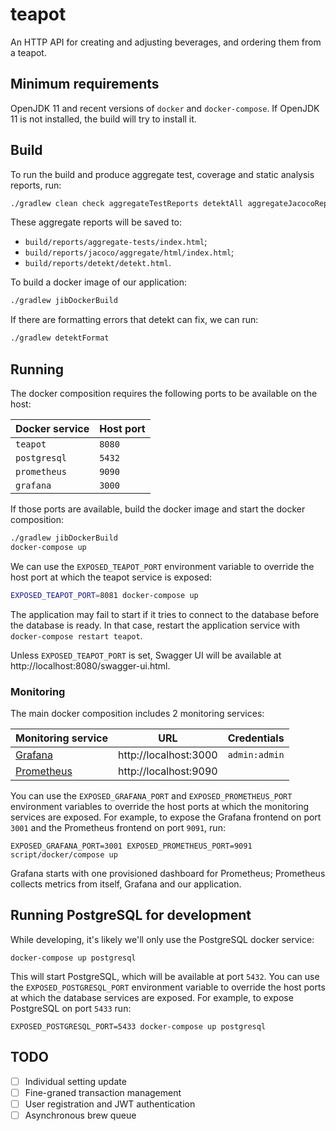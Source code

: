 # teapot

An HTTP API for creating and adjusting beverages, and ordering them from a teapot.


## Minimum requirements

OpenJDK 11 and recent versions of `docker` and `docker-compose`. If OpenJDK 11 is not installed, the build will try to install it.


## Build

To run the build and produce aggregate test, coverage and static analysis reports, run:

```sh
./gradlew clean check aggregateTestReports detektAll aggregateJacocoReport --info
```

These aggregate reports will be saved to:

* `build/reports/aggregate-tests/index.html`;
* `build/reports/jacoco/aggregate/html/index.html`;
* `build/reports/detekt/detekt.html`.

To build a docker image of our application:

```sh
./gradlew jibDockerBuild
```

If there are formatting errors that detekt can fix, we can run:

```sh
./gradlew detektFormat
```


## Running

The docker composition requires the following ports to be available on the host:

| Docker service  | Host port |
| --------------- | --------- |
| `teapot`        |  `8080`   |
| `postgresql`    |  `5432`   |
| `prometheus`    |  `9090`   |
| `grafana`       |  `3000`   |

If those ports are available, build the docker image and start the docker composition:

```sh
./gradlew jibDockerBuild
docker-compose up
```

We can use the `EXPOSED_TEAPOT_PORT` environment variable to override the host port at which the teapot service is exposed:

```sh
EXPOSED_TEAPOT_PORT=8081 docker-compose up
```

The application may fail to start if it tries to connect to the database before the database is ready. In that case, restart the application service with `docker-compose restart teapot`.

Unless `EXPOSED_TEAPOT_PORT` is set, Swagger UI will be available at http://localhost:8080/swagger-ui.html.


### Monitoring

The main docker composition includes 2 monitoring services:

| Monitoring service                      | URL                    | Credentials   |
| --------------------------------------- | ---------------------- | ------------- |
| [Grafana](https://grafana.com/)         | http://localhost:3000  | `admin:admin` |
| [Prometheus](https://prometheus.io/)    | http://localhost:9090  |               |

You can use the `EXPOSED_GRAFANA_PORT` and `EXPOSED_PROMETHEUS_PORT` environment variables to override the host ports at which the monitoring services are exposed. For example, to expose the Grafana frontend on port `3001` and the Prometheus frontend on port `9091`, run:

```
EXPOSED_GRAFANA_PORT=3001 EXPOSED_PROMETHEUS_PORT=9091 script/docker/compose up
```

Grafana starts with one provisioned dashboard for Prometheus; Prometheus collects metrics from itself, Grafana and our application.


## Running PostgreSQL for development

While developing, it's likely we'll only use the PostgreSQL docker service:

```
docker-compose up postgresql
```

This will start PostgreSQL, which will be available at port `5432`. You can use the `EXPOSED_POSTGRESQL_PORT` environment variable to override the host ports at which the database services are exposed. For example, to expose PostgreSQL on port `5433` run:

```
EXPOSED_POSTGRESQL_PORT=5433 docker-compose up postgresql
```


## TODO

* [ ] Individual setting update
* [ ] Fine-graned transaction management
* [ ] User registration and JWT authentication
* [ ] Asynchronous brew queue
